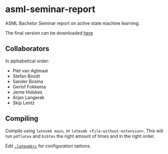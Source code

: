 # asml-seminar-report
ASML Bachelor Seminar report on active state machine learning.

The final version can be downloaded [here](https://github.com/Balletie/asml-seminar-report/releases/download/final/main.pdf)

## Collaborators

In alphabetical order:

- Piet van Agtmaal
- Stefan Boodt
- Sander Bosma
- Gerlof Fokkema
- Jente Hidskes
- Arjan Langerak
- Skip Lentz

## Compiling

Compile using `latexmk main`, or `latexmk
<file-without-extension>`. This will run `pdflatex` and `bibtex` the
right amount of times and in the right order.

Edit [`.latexmkrc`](./.latexmkrc) for configuration options.
